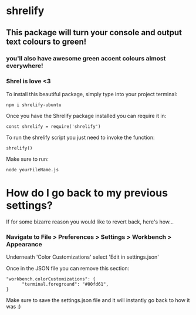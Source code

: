 # shrelify

## This package will turn your console and output text colours to green!

### you'll also have awesome green accent colours almost everywhere!

### Shrel is love <3

To install this beautiful package, simply type into your project terminal:

```
npm i shrelify-ubuntu
```

Once you have the Shrelify package installed you can require it in:

```
const shrelify = require('shrelify')
```

To run the shrelify script you just need to invoke the function:

```
shrelify()
```

Make sure to run:

```
node yourFileName.js
```

# How do I go back to my previous settings?

If for some bizarre reason you would like to revert back, here's how...

### Navigate to File > Preferences > Settings > Workbench > Appearance

Underneath 'Color Customizations' select 'Edit in settings.json'

Once in the JSON file you can remove this section:

```
"workbench.colorCustomizations": {
      "terminal.foreground": "#00fd61",
}
```

Make sure to save the settings.json file and it will instantly go back to how it was :)
